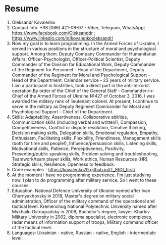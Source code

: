 <h1>Resume</h1>

1. Oleksandr Kovalenko
2. Contact Info: +38 (066) 421-08-97 - Viber, Telegram, WhatsApp; https://www.facebook.com/Oleksanddr ; https://www.linkedin.com/in/kovalenkooleksandr/
3. Now my goal is to learn programming. In the Armed Forces of Ukraine, I served in various positions in the structure of moral and psychological support. Among them: Deputy Company Commander for Humanitarian Affairs, Officer-Psychologist, Officer-Political Scientist, Deputy Commander of the Division for Educational Work, Deputy Commander of the Regiment for Personnel - Head of the Department, Deputy Commander of the Regiment for Moral and Psychological Support - Head of the Department. Calendar service - 23 years of military service. I am a participant in hostilities, took a direct part in the anti-terrorist operation.By order of the Chief of the General Staff - Commander-in-Chief of the Armed Forces of Ukraine №427 of October 3, 2016, I was awarded the military rank of lieutenant colonel. At present, I continue to serve in the military as Deputy Regiment Commander for Moral and Psychological Support - Chief of the Department.
4. Skills: Adaptability, Assertiveness, Collaborative abilities, Communication skills (including verbal and written!), Compassion, Competitiveness, Conflict or dispute resolution, Creative thinking, Decision making skills, Delegation skills, Emotional regulation, Empathy, Enthusiasm, Facilitating skills, Flexibility, Friendliness, Management skills (both for time and people!), Influence/persuasion skills, Listening skills, Motivational skills, Patience, Perceptiveness, Positivity, Presenting/public speaking skills, Problem solving and troubleshooting, Teamwork/team player skills, Work ethics, Human Resources (HR), Strategic skills, Resilience, Openness to feedback.
5. Code examples -  https://kovalenko79.github.io/IT_BRO_first/
6. At the moment I have no programming experience. I'm just studying now. I plan to do programming after military service. So I went to these courses. 
7. Education. 
National Defence University of Ukraine named after Ivan Chernyakhovsky in 2018, Master's degree on military social administration, Officer of the military command of the operational and tactical level.
Kremenchug National Polytechnic University named after Mykhailo Ostrogradsky in 2008, Bachelor's degree,  lawyer.
Kharkiv Military University in 2002, diploma specialist, electronic complexes, radar means of information support of troops, Military command officer of the tactical level.
8. Languages: Ukrainian - native, Russian - native, English - intermediate level.
